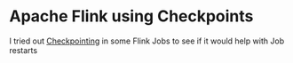# Apache Flink using Checkpoints

I tried out [Checkpointing](https://nightlies.apache.org/flink/flink-docs-master/docs/dev/datastream/fault-tolerance/checkpointing/) in some Flink Jobs to see if it would help with Job restarts
